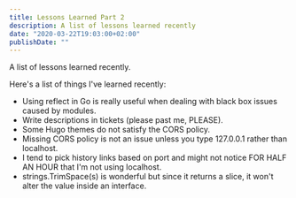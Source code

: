 ```yaml
---
title: Lessons Learned Part 2
description: A list of lessons learned recently
date: "2020-03-22T19:03:00+02:00"
publishDate: ""
---
```


A list of lessons learned recently.

<!--more-->

Here's a list of things I've learned recently:

* Using reflect in Go is really useful when dealing with black box issues caused by modules.
* Write descriptions in tickets (please past me, PLEASE).
* Some Hugo themes do not satisfy the CORS policy.
* Missing CORS policy is not an issue unless you type 127.0.0.1 rather than localhost.
* I tend to pick history links based on port and might not notice FOR HALF AN HOUR that I'm not using localhost.
* strings.TrimSpace(s) is wonderful but since it returns a slice, it won't alter the value inside an interface.